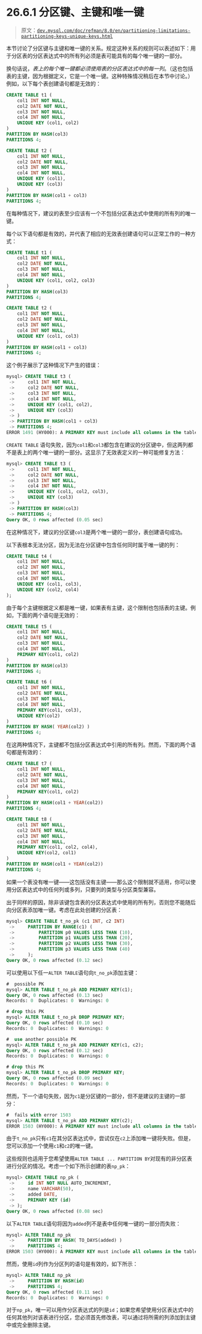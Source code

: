 # 26.6.1 分区键、主键和唯一键

> 原文：[`dev.mysql.com/doc/refman/8.0/en/partitioning-limitations-partitioning-keys-unique-keys.html`](https://dev.mysql.com/doc/refman/8.0/en/partitioning-limitations-partitioning-keys-unique-keys.html)

本节讨论了分区键与主键和唯一键的关系。规定这种关系的规则可以表述如下：用于分区表的分区表达式中的所有列必须是表可能具有的每个唯一键的一部分。

换句话说，*表上的每个唯一键都必须使用表的分区表达式中的每一列*。（这也包括表的主键，因为根据定义，它是一个唯一键。这种特殊情况稍后在本节中讨论。）例如，以下每个表创建语句都是无效的：

```sql
CREATE TABLE t1 (
    col1 INT NOT NULL,
    col2 DATE NOT NULL,
    col3 INT NOT NULL,
    col4 INT NOT NULL,
    UNIQUE KEY (col1, col2)
)
PARTITION BY HASH(col3)
PARTITIONS 4;

CREATE TABLE t2 (
    col1 INT NOT NULL,
    col2 DATE NOT NULL,
    col3 INT NOT NULL,
    col4 INT NOT NULL,
    UNIQUE KEY (col1),
    UNIQUE KEY (col3)
)
PARTITION BY HASH(col1 + col3)
PARTITIONS 4;
```

在每种情况下，建议的表至少应该有一个不包括分区表达式中使用的所有列的唯一键。

每个以下语句都是有效的，并代表了相应的无效表创建语句可以正常工作的一种方式：

```sql
CREATE TABLE t1 (
    col1 INT NOT NULL,
    col2 DATE NOT NULL,
    col3 INT NOT NULL,
    col4 INT NOT NULL,
    UNIQUE KEY (col1, col2, col3)
)
PARTITION BY HASH(col3)
PARTITIONS 4;

CREATE TABLE t2 (
    col1 INT NOT NULL,
    col2 DATE NOT NULL,
    col3 INT NOT NULL,
    col4 INT NOT NULL,
    UNIQUE KEY (col1, col3)
)
PARTITION BY HASH(col1 + col3)
PARTITIONS 4;
```

这个例子展示了这种情况下产生的错误：

```sql
mysql> CREATE TABLE t3 (
 ->     col1 INT NOT NULL,
 ->     col2 DATE NOT NULL,
 ->     col3 INT NOT NULL,
 ->     col4 INT NOT NULL,
 ->     UNIQUE KEY (col1, col2),
 ->     UNIQUE KEY (col3)
 -> )
 -> PARTITION BY HASH(col1 + col3)
 -> PARTITIONS 4;
ERROR 1491 (HY000): A PRIMARY KEY must include all columns in the table's partitioning function
```

`CREATE TABLE` 语句失败，因为`col1`和`col3`都包含在建议的分区键中，但这两列都不是表上的两个唯一键的一部分。这显示了无效表定义的一种可能修复方法：

```sql
mysql> CREATE TABLE t3 (
 ->     col1 INT NOT NULL,
 ->     col2 DATE NOT NULL,
 ->     col3 INT NOT NULL,
 ->     col4 INT NOT NULL,
 ->     UNIQUE KEY (col1, col2, col3),
 ->     UNIQUE KEY (col3)
 -> )
 -> PARTITION BY HASH(col3)
 -> PARTITIONS 4;
Query OK, 0 rows affected (0.05 sec)
```

在这种情况下，建议的分区键`col3`是两个唯一键的一部分，表创建语句成功。

以下表根本无法分区，因为无法在分区键中包含任何同时属于唯一键的列：

```sql
CREATE TABLE t4 (
    col1 INT NOT NULL,
    col2 INT NOT NULL,
    col3 INT NOT NULL,
    col4 INT NOT NULL,
    UNIQUE KEY (col1, col3),
    UNIQUE KEY (col2, col4)
);
```

由于每个主键根据定义都是唯一键，如果表有主键，这个限制也包括表的主键。例如，下面的两个语句是无效的：

```sql
CREATE TABLE t5 (
    col1 INT NOT NULL,
    col2 DATE NOT NULL,
    col3 INT NOT NULL,
    col4 INT NOT NULL,
    PRIMARY KEY(col1, col2)
)
PARTITION BY HASH(col3)
PARTITIONS 4;

CREATE TABLE t6 (
    col1 INT NOT NULL,
    col2 DATE NOT NULL,
    col3 INT NOT NULL,
    col4 INT NOT NULL,
    PRIMARY KEY(col1, col3),
    UNIQUE KEY(col2)
)
PARTITION BY HASH( YEAR(col2) )
PARTITIONS 4;
```

在这两种情况下，主键都不包括分区表达式中引用的所有列。然而，下面的两个语句都是有效的：

```sql
CREATE TABLE t7 (
    col1 INT NOT NULL,
    col2 DATE NOT NULL,
    col3 INT NOT NULL,
    col4 INT NOT NULL,
    PRIMARY KEY(col1, col2)
)
PARTITION BY HASH(col1 + YEAR(col2))
PARTITIONS 4;

CREATE TABLE t8 (
    col1 INT NOT NULL,
    col2 DATE NOT NULL,
    col3 INT NOT NULL,
    col4 INT NOT NULL,
    PRIMARY KEY(col1, col2, col4),
    UNIQUE KEY(col2, col1)
)
PARTITION BY HASH(col1 + YEAR(col2))
PARTITIONS 4;
```

如果一个表没有唯一键——这包括没有主键——那么这个限制就不适用，你可以使用分区表达式中的任何列或多列，只要列的类型与分区类型兼容。

出于同样的原因，除非该键包含表的分区表达式中使用的所有列，否则您不能随后向分区表添加唯一键。考虑在此处创建的分区表：

```sql
mysql> CREATE TABLE t_no_pk (c1 INT, c2 INT)
 ->     PARTITION BY RANGE(c1) (
 ->         PARTITION p0 VALUES LESS THAN (10),
 ->         PARTITION p1 VALUES LESS THAN (20),
 ->         PARTITION p2 VALUES LESS THAN (30),
 ->         PARTITION p3 VALUES LESS THAN (40)
 ->     );
Query OK, 0 rows affected (0.12 sec)
```

可以使用以下任一`ALTER TABLE`语句向`t_no_pk`添加主键：

```sql
#  possible PK
mysql> ALTER TABLE t_no_pk ADD PRIMARY KEY(c1);
Query OK, 0 rows affected (0.13 sec)
Records: 0  Duplicates: 0  Warnings: 0

# drop this PK
mysql> ALTER TABLE t_no_pk DROP PRIMARY KEY;
Query OK, 0 rows affected (0.10 sec)
Records: 0  Duplicates: 0  Warnings: 0

#  use another possible PK
mysql> ALTER TABLE t_no_pk ADD PRIMARY KEY(c1, c2);
Query OK, 0 rows affected (0.12 sec)
Records: 0  Duplicates: 0  Warnings: 0

# drop this PK
mysql> ALTER TABLE t_no_pk DROP PRIMARY KEY;
Query OK, 0 rows affected (0.09 sec)
Records: 0  Duplicates: 0  Warnings: 0
```

然而，下一个语句失败，因为`c1`是分区键的一部分，但不是建议的主键的一部分：

```sql
#  fails with error 1503
mysql> ALTER TABLE t_no_pk ADD PRIMARY KEY(c2);
ERROR 1503 (HY000): A PRIMARY KEY must include all columns in the table's partitioning function
```

由于`t_no_pk`只有`c1`在其分区表达式中，尝试仅在`c2`上添加唯一键将失败。但是，您可以添加一个使用`c1`和`c2`的唯一键。

这些规则也适用于您希望使用`ALTER TABLE ... PARTITION BY`对现有的非分区表进行分区的情况。考虑一个如下所示创建的表`np_pk`：

```sql
mysql> CREATE TABLE np_pk (
 ->     id INT NOT NULL AUTO_INCREMENT,
 ->     name VARCHAR(50),
 ->     added DATE,
 ->     PRIMARY KEY (id)
 -> );
Query OK, 0 rows affected (0.08 sec)
```

以下`ALTER TABLE`语句将因为`added`列不是表中任何唯一键的一部分而失败：

```sql
mysql> ALTER TABLE np_pk
 ->     PARTITION BY HASH( TO_DAYS(added) )
 ->     PARTITIONS 4;
ERROR 1503 (HY000): A PRIMARY KEY must include all columns in the table's partitioning function
```

然而，使用`id`列作为分区列的语句是有效的，如下所示：

```sql
mysql> ALTER TABLE np_pk
 ->     PARTITION BY HASH(id)
 ->     PARTITIONS 4;
Query OK, 0 rows affected (0.11 sec)
Records: 0  Duplicates: 0  Warnings: 0
```

对于`np_pk`，唯一可以用作分区表达式的列是`id`；如果您希望使用分区表达式中的任何其他列对该表进行分区，您必须首先修改表，可以通过将所需的列添加到主键中或完全删除主键。

